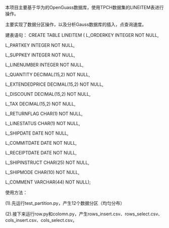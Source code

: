 本项目主要基于华为的OpenGuass数据库，使用TPCH数据集的LINEITEM表进行操作。


主要实现了数据分区操作，以及分析Gauss数据库的插入，点查询速度。

建表语句：
CREATE TABLE LINEITEM ( L_ORDERKEY    INTEGER NOT NULL,

L_PARTKEY     INTEGER NOT NULL,

L_SUPPKEY     INTEGER NOT NULL,

L_LINENUMBER  INTEGER NOT NULL,

L_QUANTITY    DECIMAL(15,2) NOT NULL,

L_EXTENDEDPRICE  DECIMAL(15,2) NOT NULL,

L_DISCOUNT    DECIMAL(15,2) NOT NULL,

L_TAX         DECIMAL(15,2) NOT NULL,

L_RETURNFLAG  CHAR(1) NOT NULL,

L_LINESTATUS  CHAR(1) NOT NULL,

L_SHIPDATE    DATE NOT NULL,

L_COMMITDATE  DATE NOT NULL,

L_RECEIPTDATE DATE NOT NULL,

L_SHIPINSTRUCT CHAR(25) NOT NULL,

L_SHIPMODE     CHAR(10) NOT NULL,

L_COMMENT      VARCHAR(44) NOT NULL);

使用方法：

(1).先运行test_partition.py，产生12个数据分区（均匀分布）

(2).接下来运行row.py和colomn.py，产生rows_insert.csv、rows_select.csv、cols_insert.csv、cols_select.csv。

